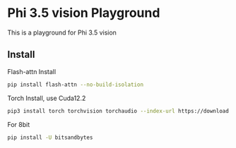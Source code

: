# Phi 3.5 vision Playground

This is a playground for Phi 3.5 vision

## Install

Flash-attn Install

```bash
pip install flash-attn --no-build-isolation
```

Torch Install, use Cuda12.2

```bash
pip3 install torch torchvision torchaudio --index-url https://download.pytorch.org/whl/cu121
```

For 8bit

```bash
pip install -U bitsandbytes
```
